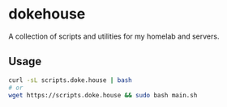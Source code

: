 # dokehouse

A collection of scripts and utilities for my homelab and servers.

## Usage

```bash
curl -sL scripts.doke.house | bash
# or
wget https://scripts.doke.house && sudo bash main.sh
```
